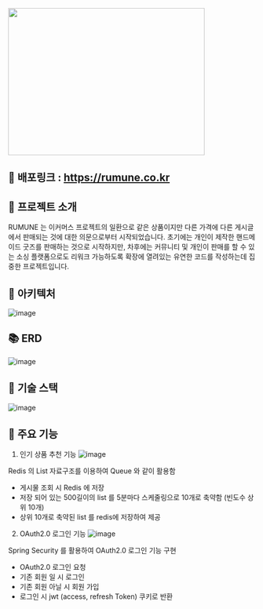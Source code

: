 <img src="https://github.com/bhyunnie/rumune/assets/129918927/62fe3888-0255-4299-b4da-d7b5e03a7ef6" width="400" height="300"/>

## 🚀 배포링크 : https://rumune.co.kr

## 📖 프로젝트 소개
RUMUNE 는 이커머스 프로젝트의 일환으로 같은 상품이지만 다른 가격에 다른 게시글에서 판매되는 것에 대한 의문으로부터 시작되었습니다.
초기에는 개인이 제작한 핸드메이드 굿즈를 판매하는 것으로 시작하지만, 차후에는 커뮤니티 및 개인이 판매를 할 수 있는 소싱 플랫폼으로도 리워크 가능하도록
확장에 열려있는 유연한 코드를 작성하는데 집중한 프로젝트입니다.

## 🚧 아키텍처
![image](https://github.com/bhyunnie/trust-price/assets/129918927/4b8747fc-6b27-4894-8137-3e834c729c89)

## 📚 ERD
![image](https://github.com/bhyunnie/trust-price/assets/129918927/ebe4f856-4133-4fa7-b680-e88e315bc165)

## 🚀 기술 스택
![image](https://github.com/bhyunnie/trust-price/assets/129918927/7611defb-7f07-451d-9721-a69063e1d8ca)

## 🎁 주요 기능
1. 인기 상품 추천 기능
![image](https://github.com/bhyunnie/trust-price/assets/129918927/51b7e5cf-2322-4f5d-867a-ab64a736a9b3)

Redis 의 List 자료구조를 이용하여 Queue 와 같이 활용함
- 게시물 조회 시 Redis 에 저장
- 저장 되어 있는 500길이의 list 를 5분마다 스케줄링으로 10개로 축약함 (빈도수 상위 10개)
- 상위 10개로 축약된 list 를 redis에 저장하여 제공

2. OAuth2.0 로그인 기능
![image](https://github.com/bhyunnie/trust-price/assets/129918927/1fa78067-22ac-40e9-86ab-6a5b9d5d6ac3)

Spring Security 를 활용하여 OAuth2.0 로그인 기능 구현
- OAuth2.0 로그인 요청
- 기존 회원 일 시 로그인
- 기존 회원 아닐 시 회원 가입
- 로그인 시 jwt (access, refresh Token) 쿠키로 반환
